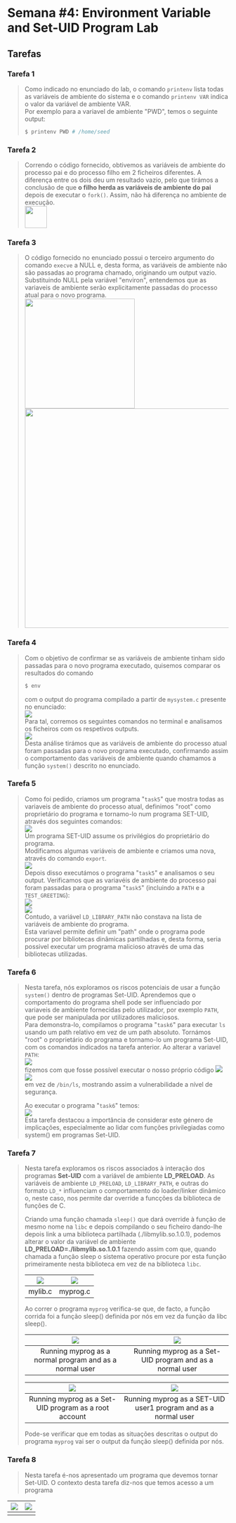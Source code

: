 # Semana #4: Environment Variable and Set-UID Program Lab

## Tarefas

### Tarefa 1

> Como indicado no enunciado do lab, o comando `printenv` lista todas as variáveis de ambiente do sistema e o comando `printenv VAR` indica o valor da variável de ambiente VAR. <br>
> Por exemplo para a variavel de ambiente "PWD", temos o seguinte output: <br>
>
> ```bash
> $ printenv PWD # /home/seed
> ```

### Tarefa 2

> Correndo o código fornecido, obtivemos as variáveis de ambiente do processo pai e do processo filho em 2 ficheiros diferentes. A diferença entre os dois deu um resultado vazio, pelo que tirámos a conclusão de que **o filho herda as variáveis de ambiente do pai** depois de executar o `fork()`. Assim, não há diferença no ambiente de execução. <br>
> <img height="50" src="images/l4t2.png">

### Tarefa 3

> O código fornecido no enunciado possui o terceiro argumento do comando `execve` a NULL e, desta forma, as variáveis de ambiente não são passadas ao programa chamado, originando um output vazio. <br>
> Substituindo NULL pela variável "environ", entendemos que as variaveis de ambiente serão explicitamente passadas do processo atual para o novo programa. <br>
> <img height = "250" src="images/log4t3.png">
> <img height = "500" src="images/log4t3_part2.png">

### Tarefa 4 
> Com o objetivo de confirmar se as variáveis de ambiente tinham sido passadas para o novo programa executado, quisemos comparar os resultados do comando
> ````bash
> $ env
> ```` 
> com o output do programa compilado a partir de `mysystem.c` presente no enunciado: <br>
> <img src="images/log4t4_pt1.png"> <br>
> Para tal, corremos os seguintes comandos no terminal e analisamos os ficheiros com os respetivos outputs. <br>
> <img src="images/log4t4_pt2.png"> <br>
> Desta análise tirámos que as variáveis de ambiente do processo atual foram passadas para o novo programa executado, confirmando assim o comportamento das variáveis de ambiente quando chamamos a função `system()` descrito no enunciado. <br>

### Tarefa 5

> Como foi pedido, criamos um programa "`task5`" que mostra todas as variaveis de ambiente do processo atual, definimos "root" como proprietário do programa e tornamo-lo num programa SET-UID, através dos seguintes comandos: <br>
> <img src="images/log4t5_pt1.png"> <br>
> Um programa SET-UID assume os privilégios do proprietário do programa. <br>
> Modificamos algumas variáveis de ambiente e criamos uma nova, através do comando `export`. <br>
> <img src="images/log4t5_pt2.png"> <br>
> Depois disso executámos o programa "`task5`" e analisamos o seu output.
> Verificamos que as variavéis de ambiente do processo pai foram passadas para o programa "`task5`" (incluindo a `PATH` e a `TEST_GREETING`): <br> 
> <img src="images/log4t5_pt3.png"> <br>
> <img src="images/log4t5_pt4.png"> <br>
> Contudo, a variável `LD_LIBRARY_PATH` não constava na lista de variáveis de ambiente do programa. <br>
> Esta variavel permite definir um "path" onde o programa pode procurar por bibliotecas dinâmicas partilhadas e, desta forma, seria possivel executar um programa malicioso através de uma das bibliotecas utilizadas. <br>

### Tarefa 6

> Nesta tarefa, nós exploramos os riscos potenciais de usar a função `system()` dentro de programas Set-UID. Aprendemos que o comportamento do programa shell pode ser influenciado por variaveis de ambiente fornecidas pelo utilizador, por exemplo `PATH`, que pode ser manipulada por utilizadores maliciosos. <br>
> Para demonstra-lo, compilamos o programa "`task6`" para executar `ls` usando um path relativo em vez de um path absoluto. Tornámos "root" o proprietário do programa e tornamo-lo um programa Set-UID, com os comandos indicados na tarefa anterior. Ao alterar a variavel `PATH`: <br>
> <img src="images/log4t6_pt1.png"> <br>
> fizemos com que fosse possível executar o nosso próprio código 
> <img src="images/log4t6_pt2.png"> <br>
> <img src="images/log4t6_pt3.png"> <br>
> em vez de `/bin/ls`, mostrando assim a vulnerabilidade a nível de segurança. <br>
>
> Ao executar o programa "`task6`" temos: <br>
> <img src="images/log4t6_pt4.png"> <br>
> Esta tarefa destacou a importância de considerar este género de implicações, especialmente ao lidar com funções privilegiadas como system() em programas Set-UID. <br>

### Tarefa 7

> Nesta tarefa exploramos os riscos associados à interação dos programas **Set-UID** com a variável de ambiente **LD_PRELOAD**. As variáveis de ambiente `LD_PRELOAD`, `LD_LIBRARY_PATH`, e outras do formato `LD_*` influenciam o comportamento do loader/linker dinâmico o, neste caso, nos permite dar override a funcções da biblioteca de funções de C.
>
> Criando uma função chamada `sleep()` que dará override à função de mesmo nome na `libc` e depois compilando o seu ficheiro dando-lhe depois link a uma biblioteca partilhada (./libmylib.so.1.0.1), podemos alterar o valor da variável de ambiente **LD_PRELOAD=./libmylib.so.1.0.1** fazendo assim com que, quando chamada a função sleep o sistema operativo procure por esta função primeiramente nesta biblioteca em vez de na biblioteca `libc`.
>
> | <img src="images/mylib.png"> | <img src="images/myprog.png"> |
> | ---------------------------- | ----------------------------- |
> | mylib.c                      | myprog.c                      |
>
> Ao correr o programa `myprog` verifica-se que, de facto, a função corrida foi a função sleep() definida por nós em vez da função da libc sleep().
>
> | <img src="images/exec1.png"> | <img src="images/exec2.png"> |
> | :-----------------------------------------------------: | :------------------------------------------------------: |
> | Running myprog as a normal program and as a normal user | Running myprog as a Set-UID program and as a normal user |
>
> | <img src="images/exec3.png"> | <img src="images/exec4.png"> | 
> |:------------------------------------------------------: |:------------------------------------------------------: |
> | Running myprog as a Set-UID program as a root account | Running myprog as a SET-UID user1 program and as a normal user |
>
> Pode-se verificar que em todas as situações descritas o output do programa `myprog` vai ser o output da função sleep() definida por nós. 

### Tarefa 8

> Nesta tarefa é-nos apresentado um programa que devemos tornar Set-UID. O contexto desta tarefa diz-nos que temos acesso a um programa 

| <img src="images/rm1.png"> | <img src="images/rm2.png"> |
| :--: | :--: |
|  |  |
